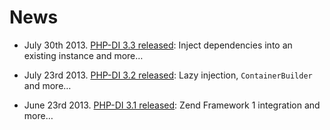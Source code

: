 # News

- July 30th 2013. [PHP-DI 3.3 released](03-php-di-3-3.md): Inject dependencies into an existing instance and more…

- July 23rd 2013. [PHP-DI 3.2 released](02-php-di-3-2.md): Lazy injection, `ContainerBuilder` and more…

- June 23rd 2013. [PHP-DI 3.1 released](01-php-di-3-1.md): Zend Framework 1 integration and more…
